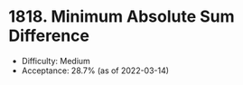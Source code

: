 # 1818. Minimum Absolute Sum Difference
- Difficulty: Medium
- Acceptance: 28.7% (as of 2022-03-14)
